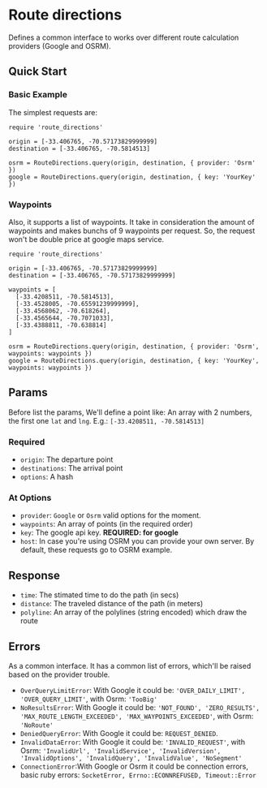 # Route directions
Defines a common interface to works over different route calculation providers (Google and OSRM).

## Quick Start

### Basic Example
The simplest requests are:
```
require 'route_directions'

origin = [-33.406765, -70.57173829999999]
destination = [-33.406765, -70.5814513]

osrm = RouteDirections.query(origin, destination, { provider: 'Osrm' })
google = RouteDirections.query(origin, destination, { key: 'YourKey' })
```

### Waypoints
Also, it supports a list of waypoints. It take in consideration the amount of waypoints and makes bunchs of 9 waypoints per request. So, the request won't be double price at google maps service.
```
require 'route_directions'

origin = [-33.406765, -70.57173829999999]
destination = [-33.406765, -70.57173829999999]

waypoints = [
  [-33.4208511, -70.5814513],
  [-33.4528005, -70.65591239999999],
  [-33.4568062, -70.618264],
  [-33.4565644, -70.7071033],
  [-33.4388811, -70.638814]
]

osrm = RouteDirections.query(origin, destination, { provider: 'Osrm', waypoints: waypoints })
google = RouteDirections.query(origin, destination, { key: 'YourKey', waypoints: waypoints })
```

## Params
Before list the params, We'll define a point like: An array with 2 numbers, the first one `lat` and `lng`. E.g.: `[-33.4208511, -70.5814513]`

### Required
- `origin`: The departure point
- `destinations`: The arrival point
- `options`: A hash

### At Options
- `provider`: `Google` or `Osrm` valid options for the moment.
- `waypoints`: An array of points (in the required order)
- `key`: The google api key. **REQUIRED: for google**
- `host`: In case you're using OSRM you can provide your own server. By default, these requests go to OSRM example.

## Response
- `time`: The stimated time to do the path (in secs)
- `distance`: The traveled distance of the path (in meters)
- `polyline`: An array of the polylines (string encoded) which draw the route

## Errors
As a common interface. It has a common list of errors, which'll be raised based on the provider trouble.

- `OverQueryLimitError`: With Google it could be: `'OVER_DAILY_LIMIT', 'OVER_QUERY_LIMIT'`, with Osrm: `'TooBig'`
- `NoResultsError`: With Google it could be: `'NOT_FOUND', 'ZERO_RESULTS', 'MAX_ROUTE_LENGTH_EXCEEDED', 'MAX_WAYPOINTS_EXCEEDED'`, with Osrm: `'NoRoute'`
- `DeniedQueryError`: With Google it could be: `REQUEST_DENIED`.
- `InvalidDataError`: With Google it could be: `'INVALID_REQUEST'`, with Osrm: `'InvalidUrl', 'InvalidService', 'InvalidVersion', 'InvalidOptions', 'InvalidQuery', 'InvalidValue', 'NoSegment'`
- `ConnectionError`:With Google or Osrm it could be connection errors, basic ruby errors: `SocketError, Errno::ECONNREFUSED, Timeout::Error`
